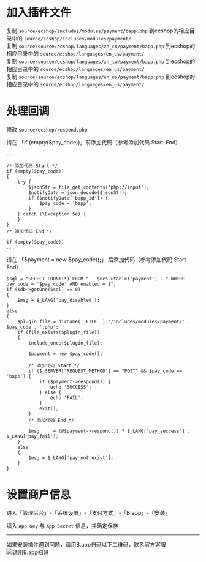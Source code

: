 # 加入插件文件

复制 `source/ecshop/includes/modules/payment/bapp.php` 到ecshop的相应目录中的 `source/ecshop/includes/modules/payment/`  
复制 `source/source/ecshop/languages/zh_cn/payment/bapp.php` 到ecshop的相应目录中的 `source/ecshop/languages/en_us/payment/`  
复制 `source/source/ecshop/languages/zh_tw/payment/bapp.php` 到ecshop的相应目录中的 `source/ecshop/languages/en_us/payment/`  
复制 `source/source/ecshop/languages/en_us/payment/bapp.php` 到ecshop的相应目录中的 `source/ecshop/languages/en_us/payment/`  

# 处理回调

修改 `source/ecshop/respond.php`

请在 「if (empty($pay_code))」前添加代码（参考添加代码 Start-End）

```
...

/* 添加代码 Start */
if (empty($pay_code))
{
	try {
	    $jsonStr = file_get_contents('php://input');
	    $notifyData = json_decode($jsonStr);
	    if ($notifyData['bapp_id']) {
	        $pay_code = 'bapp';
	    }
    } catch (\Exception $e) {
    }
}
/* 添加代码 End */

if (empty($pay_code))
...

````

请在 「$payment = new $pay_code();」 后添加代码（参考添加代码 Start-End）

```
$sql = "SELECT COUNT(*) FROM " . $ecs->table('payment') . " WHERE pay_code = '$pay_code' AND enabled = 1";
if ($db->getOne($sql) == 0)
{
    $msg = $_LANG['pay_disabled'];
}
else
{
    $plugin_file = dirname(__FILE__).'/includes/modules/payment/' . $pay_code . '.php';
    if (file_exists($plugin_file))
    {
        include_once($plugin_file);

        $payment = new $pay_code();

        /* 添加代码 Start */
        if ($_SERVER['REQUEST_METHOD'] == "POST" && $pay_code == 'bapp') {
		    if ($payment->respond()) {
		        echo 'SUCCESS';
		    } else {
		        echo 'FAIL';
		    }
		    exit();
		}
        /* 添加代码 End */

        $msg     = (@$payment->respond()) ? $_LANG['pay_success'] : $_LANG['pay_fail'];
    }
    else
    {
        $msg = $_LANG['pay_not_exist'];
    }
}
```

# 设置商户信息

进入「管理后台」-「系统设置」-「支付方式」-「B.app」-「安装」

填入 `App Key` 与 `App Secret` 信息，并确定保存


------


如果安装插件遇到问题，请用B.app扫码以下二维码，联系官方客服  
![请用B.app扫码](https://www.b.app/assets/img/pic/customer_service_qrcode.png)